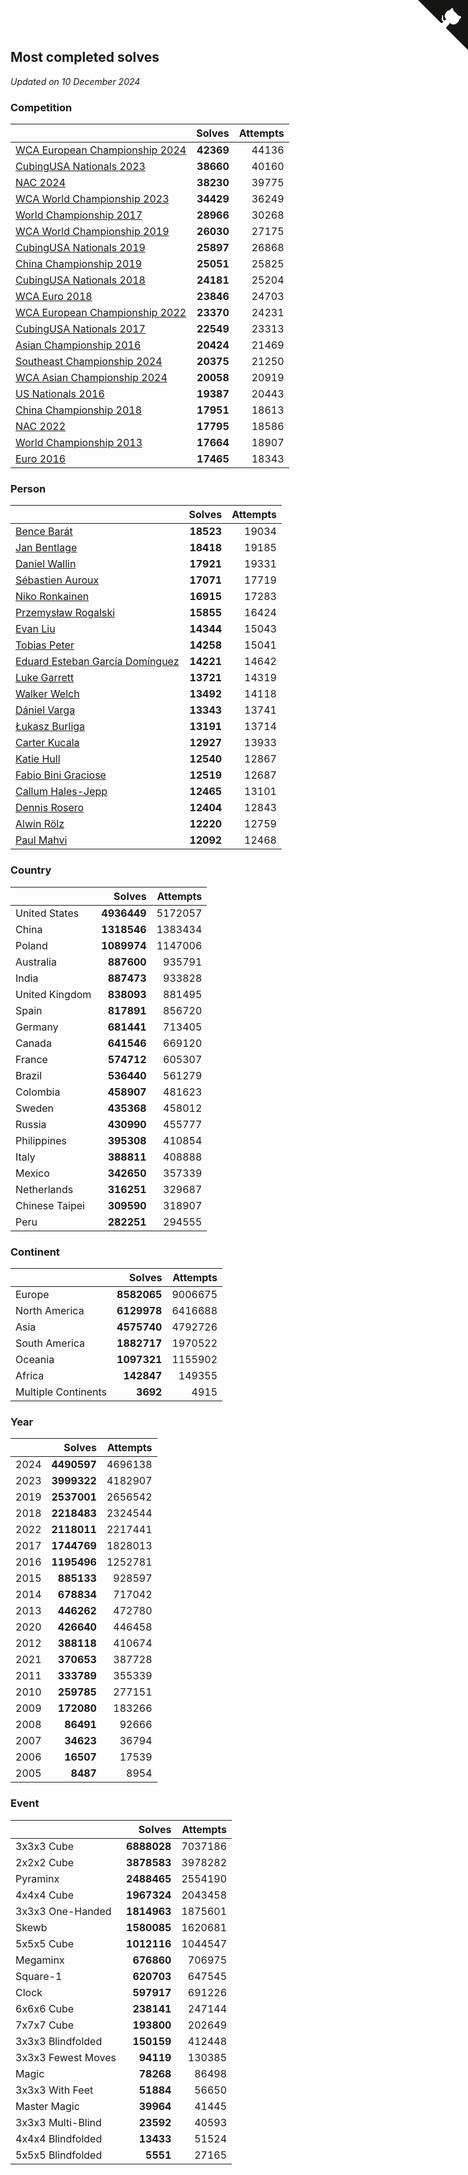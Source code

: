 ## Most completed solves

*Updated on 10 December 2024*


### Competition

|  | Solves | Attempts |
| :--- | ---: | ---: |
| [WCA European Championship 2024](https://www.worldcubeassociation.org/competitions/Euro2024) | **42369** | 44136 |
| [CubingUSA Nationals 2023](https://www.worldcubeassociation.org/competitions/CubingUSANationals2023) | **38660** | 40160 |
| [NAC 2024](https://www.worldcubeassociation.org/competitions/NAC2024) | **38230** | 39775 |
| [WCA World Championship 2023](https://www.worldcubeassociation.org/competitions/WC2023) | **34429** | 36249 |
| [World Championship 2017](https://www.worldcubeassociation.org/competitions/WC2017) | **28966** | 30268 |
| [WCA World Championship 2019](https://www.worldcubeassociation.org/competitions/WC2019) | **26030** | 27175 |
| [CubingUSA Nationals 2019](https://www.worldcubeassociation.org/competitions/CubingUSANationals2019) | **25897** | 26868 |
| [China Championship 2019](https://www.worldcubeassociation.org/competitions/ChinaChampionship2019) | **25051** | 25825 |
| [CubingUSA Nationals 2018](https://www.worldcubeassociation.org/competitions/CubingUSANationals2018) | **24181** | 25204 |
| [WCA Euro 2018](https://www.worldcubeassociation.org/competitions/Euro2018) | **23846** | 24703 |
| [WCA European Championship 2022](https://www.worldcubeassociation.org/competitions/Euro2022) | **23370** | 24231 |
| [CubingUSA Nationals 2017](https://www.worldcubeassociation.org/competitions/CubingUSANationals2017) | **22549** | 23313 |
| [Asian Championship 2016](https://www.worldcubeassociation.org/competitions/AsianChampionship2016) | **20424** | 21469 |
| [Southeast Championship 2024](https://www.worldcubeassociation.org/competitions/SoutheastChampionship2024) | **20375** | 21250 |
| [WCA Asian Championship 2024](https://www.worldcubeassociation.org/competitions/RubiksWCAAsianChampionship2024) | **20058** | 20919 |
| [US Nationals 2016](https://www.worldcubeassociation.org/competitions/USNationals2016) | **19387** | 20443 |
| [China Championship 2018](https://www.worldcubeassociation.org/competitions/ChinaChampionship2018) | **17951** | 18613 |
| [NAC 2022](https://www.worldcubeassociation.org/competitions/NAC2022) | **17795** | 18586 |
| [World Championship 2013](https://www.worldcubeassociation.org/competitions/WC2013) | **17664** | 18907 |
| [Euro 2016](https://www.worldcubeassociation.org/competitions/Euro2016) | **17465** | 18343 |

### Person

|  | Solves | Attempts |
| :--- | ---: | ---: |
| [Bence Barát](https://www.worldcubeassociation.org/persons/2008BARA01) | **18523** | 19034 |
| [Jan Bentlage](https://www.worldcubeassociation.org/persons/2010BENT01) | **18418** | 19185 |
| [Daniel Wallin](https://www.worldcubeassociation.org/persons/2013WALL03) | **17921** | 19331 |
| [Sébastien Auroux](https://www.worldcubeassociation.org/persons/2008AURO01) | **17071** | 17719 |
| [Niko Ronkainen](https://www.worldcubeassociation.org/persons/2010RONK01) | **16915** | 17283 |
| [Przemysław Rogalski](https://www.worldcubeassociation.org/persons/2013ROGA02) | **15855** | 16424 |
| [Evan Liu](https://www.worldcubeassociation.org/persons/2009LIUE01) | **14344** | 15043 |
| [Tobias Peter](https://www.worldcubeassociation.org/persons/2014PETE03) | **14258** | 15041 |
| [Eduard Esteban García Domínguez](https://www.worldcubeassociation.org/persons/2011EDUA01) | **14221** | 14642 |
| [Luke Garrett](https://www.worldcubeassociation.org/persons/2017GARR05) | **13721** | 14319 |
| [Walker Welch](https://www.worldcubeassociation.org/persons/2011WELC01) | **13492** | 14118 |
| [Dániel Varga](https://www.worldcubeassociation.org/persons/2008VARG01) | **13343** | 13741 |
| [Łukasz Burliga](https://www.worldcubeassociation.org/persons/2013BURL01) | **13191** | 13714 |
| [Carter Kucala](https://www.worldcubeassociation.org/persons/2015KUCA01) | **12927** | 13933 |
| [Katie Hull](https://www.worldcubeassociation.org/persons/2010HULL01) | **12540** | 12867 |
| [Fabio Bini Graciose](https://www.worldcubeassociation.org/persons/2010GRAC02) | **12519** | 12687 |
| [Callum Hales-Jepp](https://www.worldcubeassociation.org/persons/2012HALE01) | **12465** | 13101 |
| [Dennis Rosero](https://www.worldcubeassociation.org/persons/2010ROSE03) | **12404** | 12843 |
| [Alwin Rölz](https://www.worldcubeassociation.org/persons/2016ROLZ01) | **12220** | 12759 |
| [Paul Mahvi](https://www.worldcubeassociation.org/persons/2012MAHV01) | **12092** | 12468 |

### Country

|  | Solves | Attempts |
| :--- | ---: | ---: |
| United States | **4936449** | 5172057 |
| China | **1318546** | 1383434 |
| Poland | **1089974** | 1147006 |
| Australia | **887600** | 935791 |
| India | **887473** | 933828 |
| United Kingdom | **838093** | 881495 |
| Spain | **817891** | 856720 |
| Germany | **681441** | 713405 |
| Canada | **641546** | 669120 |
| France | **574712** | 605307 |
| Brazil | **536440** | 561279 |
| Colombia | **458907** | 481623 |
| Sweden | **435368** | 458012 |
| Russia | **430990** | 455777 |
| Philippines | **395308** | 410854 |
| Italy | **388811** | 408888 |
| Mexico | **342650** | 357339 |
| Netherlands | **316251** | 329687 |
| Chinese Taipei | **309590** | 318907 |
| Peru | **282251** | 294555 |

### Continent

|  | Solves | Attempts |
| :--- | ---: | ---: |
| Europe | **8582065** | 9006675 |
| North America | **6129978** | 6416688 |
| Asia | **4575740** | 4792726 |
| South America | **1882717** | 1970522 |
| Oceania | **1097321** | 1155902 |
| Africa | **142847** | 149355 |
| Multiple Continents | **3692** | 4915 |

### Year

|  | Solves | Attempts |
| :--- | ---: | ---: |
| 2024 | **4490597** | 4696138 |
| 2023 | **3999322** | 4182907 |
| 2019 | **2537001** | 2656542 |
| 2018 | **2218483** | 2324544 |
| 2022 | **2118011** | 2217441 |
| 2017 | **1744769** | 1828013 |
| 2016 | **1195496** | 1252781 |
| 2015 | **885133** | 928597 |
| 2014 | **678834** | 717042 |
| 2013 | **446262** | 472780 |
| 2020 | **426640** | 446458 |
| 2012 | **388118** | 410674 |
| 2021 | **370653** | 387728 |
| 2011 | **333789** | 355339 |
| 2010 | **259785** | 277151 |
| 2009 | **172080** | 183266 |
| 2008 | **86491** | 92666 |
| 2007 | **34623** | 36794 |
| 2006 | **16507** | 17539 |
| 2005 | **8487** | 8954 |

### Event

|  | Solves | Attempts |
| :--- | ---: | ---: |
| 3x3x3 Cube | **6888028** | 7037186 |
| 2x2x2 Cube | **3878583** | 3978282 |
| Pyraminx | **2488465** | 2554190 |
| 4x4x4 Cube | **1967324** | 2043458 |
| 3x3x3 One-Handed | **1814963** | 1875601 |
| Skewb | **1580085** | 1620681 |
| 5x5x5 Cube | **1012116** | 1044547 |
| Megaminx | **676860** | 706975 |
| Square-1 | **620703** | 647545 |
| Clock | **597917** | 691226 |
| 6x6x6 Cube | **238141** | 247144 |
| 7x7x7 Cube | **193800** | 202649 |
| 3x3x3 Blindfolded | **150159** | 412448 |
| 3x3x3 Fewest Moves | **94119** | 130385 |
| Magic | **78268** | 86498 |
| 3x3x3 With Feet | **51884** | 56650 |
| Master Magic | **39964** | 41445 |
| 3x3x3 Multi-Blind | **23592** | 40593 |
| 4x4x4 Blindfolded | **13433** | 51524 |
| 5x5x5 Blindfolded | **5551** | 27165 |


<a href="https://github.com/jonatanklosko/wca_statistics" class="github-corner" aria-label="View source on Github"><svg width="80" height="80" viewBox="0 0 250 250" style="fill:#151513; color:#fff; position: absolute; top: 0; border: 0; right: 0;" aria-hidden="true"><path d="M0,0 L115,115 L130,115 L142,142 L250,250 L250,0 Z"></path><path d="M128.3,109.0 C113.8,99.7 119.0,89.6 119.0,89.6 C122.0,82.7 120.5,78.6 120.5,78.6 C119.2,72.0 123.4,76.3 123.4,76.3 C127.3,80.9 125.5,87.3 125.5,87.3 C122.9,97.6 130.6,101.9 134.4,103.2" fill="currentColor" style="transform-origin: 130px 106px;" class="octo-arm"></path><path d="M115.0,115.0 C114.9,115.1 118.7,116.5 119.8,115.4 L133.7,101.6 C136.9,99.2 139.9,98.4 142.2,98.6 C133.8,88.0 127.5,74.4 143.8,58.0 C148.5,53.4 154.0,51.2 159.7,51.0 C160.3,49.4 163.2,43.6 171.4,40.1 C171.4,40.1 176.1,42.5 178.8,56.2 C183.1,58.6 187.2,61.8 190.9,65.4 C194.5,69.0 197.7,73.2 200.1,77.6 C213.8,80.2 216.3,84.9 216.3,84.9 C212.7,93.1 206.9,96.0 205.4,96.6 C205.1,102.4 203.0,107.8 198.3,112.5 C181.9,128.9 168.3,122.5 157.7,114.1 C157.9,116.9 156.7,120.9 152.7,124.9 L141.0,136.5 C139.8,137.7 141.6,141.9 141.8,141.8 Z" fill="currentColor" class="octo-body"></path></svg></a><style>.github-corner:hover .octo-arm{animation:octocat-wave 560ms ease-in-out}@keyframes octocat-wave{0%,100%{transform:rotate(0)}20%,60%{transform:rotate(-25deg)}40%,80%{transform:rotate(10deg)}}@media (max-width:500px){.github-corner:hover .octo-arm{animation:none}.github-corner .octo-arm{animation:octocat-wave 560ms ease-in-out}}</style>
